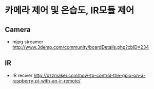 # 카메라 제어 및 온습도, IR모듈 제어  

## Camera  

- mjpg streamer  
http://www.3demp.com/community/boardDetails.php?cbID=234  

## IR  

- IR reciver
http://ozzmaker.com/how-to-control-the-gpio-on-a-raspberry-pi-with-an-ir-remote/
